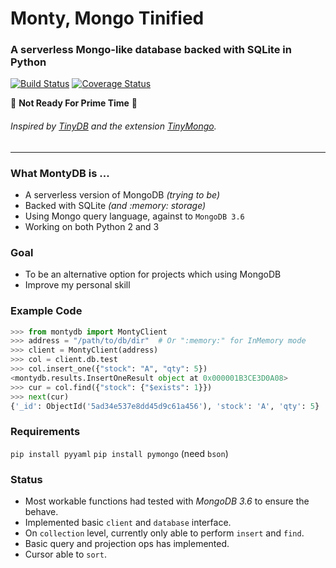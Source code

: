
# Monty, Mongo Tinified
### A serverless Mongo-like database backed with SQLite in Python

[![Build Status](https://travis-ci.org/davidlatwe/MontyDB.svg?branch=master)](https://travis-ci.org/davidlatwe/MontyDB)
[![Coverage Status](https://coveralls.io/repos/github/davidlatwe/MontyDB/badge.svg)](https://coveralls.io/github/davidlatwe/MontyDB)

:construction: **Not Ready For Prime Time** :construction:

###### Inspired by [TinyDB](https://github.com/msiemens/tinydb) and the extension [TinyMongo](https://github.com/schapman1974/tinymongo).

---

### What MontyDB is ...
* A serverless version of MongoDB *(trying to be)*
* Backed with SQLite *(and :memory: storage)*
* Using Mongo query language, against to `MongoDB 3.6`
* Working on both Python 2 and 3

### Goal
* To be an alternative option for projects which using MongoDB
* Improve my personal skill

### Example Code
```python
>>> from montydb import MontyClient
>>> address = "/path/to/db/dir"  # Or ":memory:" for InMemory mode
>>> client = MontyClient(address)
>>> col = client.db.test
>>> col.insert_one({"stock": "A", "qty": 5})
<montydb.results.InsertOneResult object at 0x000001B3CE3D0A08>
>>> cur = col.find({"stock": {"$exists": 1}})
>>> next(cur)
{'_id': ObjectId('5ad34e537e8dd45d9c61a456'), 'stock': 'A', 'qty': 5}
```

### Requirements
`pip install pyyaml`
`pip install pymongo` (need `bson`)

### Status
- Most workable functions had tested with *MongoDB 3.6* to ensure the behave.
- Implemented basic `client` and `database` interface.
- On `collection` level, currently only able to perform `insert` and `find`.
- Basic query and projection ops has implemented.
- Cursor able to `sort`.
